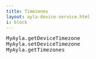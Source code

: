 ```yaml
---
title: Timezones
layout: ayla-device-service.html
i: block
---
```


<pre>
MyAyla.getDeviceTimezone
MyAyla.setDeviceTimezone
MyAyla.getTimezones
</pre>
